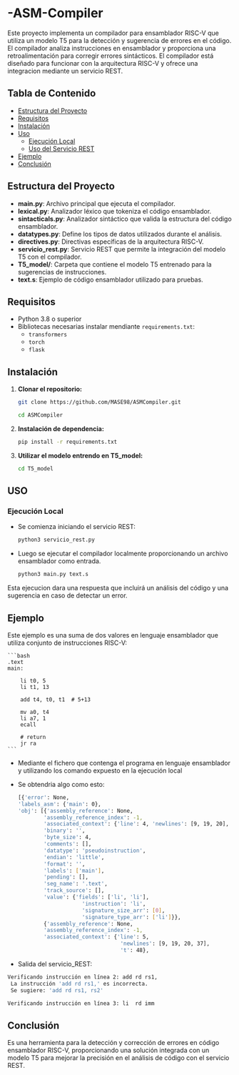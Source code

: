 # -ASM-Compiler
Este proyecto implementa un compilador para ensamblador RISC-V que utiliza un modelo T5 para la detección y sugerencia de errores en el código. El compilador analiza instrucciones en ensamblador y proporciona una retroalimentación para corregir errores sintácticos. El compilador está diseñado para funcionar con la arquitectura RISC-V y ofrece una integracion mediante un servicio REST.

## Tabla de Contenido

- [Estructura del Proyecto](#estructura-del-proyecto)
- [Requisitos](#requisitos)
- [Instalación](#instalación)
- [Uso](#uso)
  - [Ejecución Local](#ejecución-local)
  - [Uso del Servicio REST](#uso-del-servicio-rest)
- [Ejemplo](#ejemplo)
- [Conclusión](#conclusión)


## Estructura del Proyecto

- **main.py**: Archivo principal que ejecuta el compilador.
- **lexical.py**: Analizador léxico que tokeniza el código ensamblador.
- **sintacticals.py**: Analizador sintáctico que valida la estructura del código ensamblador.
- **datatypes.py**: Define los tipos de datos utilizados durante el análisis.
- **directives.py**: Directivas específicas de la arquitectura RISC-V.
- **servicio_rest.py**: Servicio REST que permite la integración del modelo T5 con el compilador.
- **T5_model/**: Carpeta que contiene el modelo T5 entrenado para la sugerencias de instrucciones.
- **text.s**: Ejemplo de código ensamblador utilizado para pruebas.

## Requisitos

- Python 3.8 o superior
- Bibliotecas necesarias instalar mendiante `requirements.txt`:
  - `transformers`
  - `torch`
  - `flask`
  
## Instalación

1. **Clonar el repositorio:**
   ```bash
   git clone https://github.com/MASE98/ASMCompiler.git
   ```
   ```bash
   cd ASMCompiler
   
2. **Instalación de dependencia:**
   ```bash
   pip install -r requirements.txt

3. **Utilizar el modelo entrendo en T5_model:**
   ```bash
   cd T5_model

## USO

### Ejecución Local

- Se comienza iniciando el servicio REST:

   ```bash
   python3 servicio_rest.py
   ```

- Luego se ejecutar el compilador localmente proporcionando un archivo ensamblador como entrada.

   ```bash
   python3 main.py text.s

Esta ejecucion dara una respuesta que incluirá un análisis del código y una sugerencia en caso de detectar un error.

## Ejemplo
Este ejemplo es una suma de dos valores en lenguaje ensamblador que utiliza conjunto de instrucciones RISC-V:

    ```bash
    .text
    main:

        li t0, 5
        li t1, 13

        add t4, t0, t1  # 5+13
        
        mv a0, t4
        li a7, 1
        ecall
    
        # return 
        jr ra
    ```
     

- Mediante el fichero que contenga el programa en lenguaje ensamblador y utilizando los comando expuesto en la ejecución local
- Se obtendria algo como esto:

    ```bash
    [{'error': None,
    'labels_asm': {'main': 0},
    'obj': [{'assembly_reference': None,
            'assembly_reference_index': -1,
            'associated_context': {'line': 4, 'newlines': [9, 19, 20], 't': 31},
            'binary': '',
            'byte_size': 4,
            'comments': [],
            'datatype': 'pseudoinstruction',
            'endian': 'little',
            'format': '',
            'labels': ['main'],
            'pending': [],
            'seg_name': '.text',
            'track_source': [],
            'value': {'fields': ['li', 'li'],
                        'instruction': 'li',
                        'signature_size_arr': [0],
                        'signature_type_arr': ['li']}},
            {'assembly_reference': None,
            'assembly_reference_index': -1,
            'associated_context': {'line': 5,
                                    'newlines': [9, 19, 20, 37],
                                    't': 48},

- Salida del servicio_REST:
```bash
Verificando instrucción en línea 2: add rd rs1,
 La instrucción 'add rd rs1,' es incorrecta.
 Se sugiere: 'add rd rs1, rs2'

Verificando instrucción en línea 3: li  rd imm
```
## Conclusión

Es una herramienta para la detección y corrección de errores en código ensamblador RISC-V, proporcionando una solución integrada con un modelo T5 para mejorar la precisión en el análisis de código con el servicio REST.